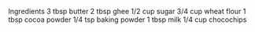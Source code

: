 Ingredients 
3 tbsp butter 
2 tbsp ghee
1/2 cup sugar
3/4 cup wheat flour 
1 tbsp cocoa powder 
1/4 tsp baking powder 
1 tbsp milk
1/4 cup chocochips